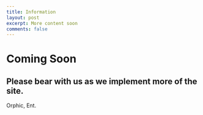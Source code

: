 ```yaml
---
title: Information
layout: post
excerpt: More content soon
comments: false
---
```


# Coming Soon

## Please bear with us as we implement more of the site.

Orphic, Ent.